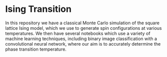# Ising Transition

In this repository we have a classical Monte Carlo simulation of the square lattice Ising model, which we use to generate spin configurations at various temperatures. We then have several notebooks which use a variety of machine learning techniques, including binary image classification with a convolutional neural network, where our aim is to accurately determine the phase transition temperature. 
